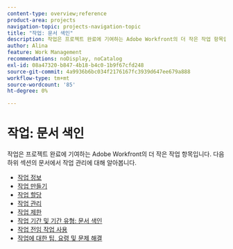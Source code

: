 ```yaml
---
content-type: overview;reference
product-area: projects
navigation-topic: projects-navigation-topic
title: "작업: 문서 색인"
description: 작업은 프로젝트 완료에 기여하는 Adobe Workfront의 더 작은 작업 항목입니다. 작업 관리에 대한 자세한 내용은 다음 문서를 참조하십시오.
author: Alina
feature: Work Management
recommendations: noDisplay, noCatalog
exl-id: 08a47320-b847-4b18-b4c0-1b9f67cfd248
source-git-commit: 4a9936b6bc034f2176167fc3939d647ee679a888
workflow-type: tm+mt
source-wordcount: '85'
ht-degree: 0%

---
```


# 작업: 문서 색인

<!--Audited: 01/2024-->

작업은 프로젝트 완료에 기여하는 Adobe Workfront의 더 작은 작업 항목입니다. 다음 하위 섹션의 문서에서 작업 관리에 대해 알아봅니다.

* [작업 정보](../../manage-work/tasks/task-information/task-information.md)
* [작업 만들기](../../manage-work/tasks/create-tasks/create-tasks-overview-1.md)
* [작업 할당](../../manage-work/tasks/assign-tasks/assign-tasks-1.md)
* [작업 관리](../../manage-work/tasks/manage-tasks/manage-tasks.md)
* [작업 제한](../../manage-work/tasks/task-constraints/task-constraints.md)
* [작업 기간 및 기간 유형: 문서 색인](../../manage-work/tasks/taskdurtn/task-duration-duration-type.md)
* [작업 전임 작업 사용](../../manage-work/tasks/use-prdcssrs/use-task-predecessors.md)
* [작업에 대한 팁, 요령 및 문제 해결](../../manage-work/tasks/tips-tricks-and-troubleshooting/tips-tricks-troubleshooting-tasks.md)
